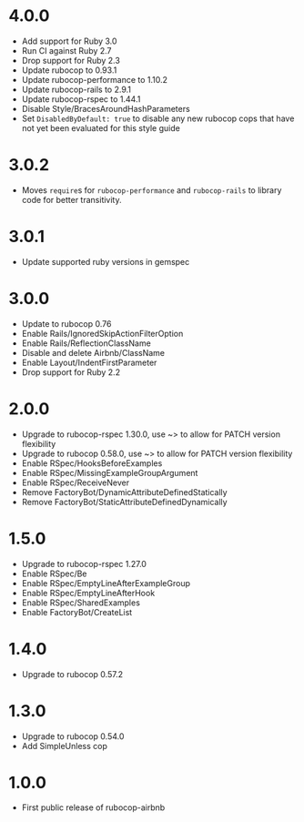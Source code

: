 # 4.0.0
* Add support for Ruby 3.0
* Run CI against Ruby 2.7
* Drop support for Ruby 2.3
* Update rubocop to 0.93.1
* Update rubocop-performance to 1.10.2
* Update rubocop-rails to 2.9.1
* Update rubocop-rspec to 1.44.1
* Disable Style/BracesAroundHashParameters
* Set `DisabledByDefault: true` to disable any new rubocop cops that have not yet been evaluated for this style guide

# 3.0.2
* Moves `require`s for `rubocop-performance` and `rubocop-rails` to library code for better transitivity.

# 3.0.1
* Update supported ruby versions in gemspec

# 3.0.0
* Update to rubocop 0.76
* Enable Rails/IgnoredSkipActionFilterOption
* Enable Rails/ReflectionClassName
* Disable and delete Airbnb/ClassName
* Enable Layout/IndentFirstParameter
* Drop support for Ruby 2.2

# 2.0.0
* Upgrade to rubocop-rspec 1.30.0, use ~> to allow for PATCH version flexibility
* Upgrade to rubocop 0.58.0, use ~> to allow for PATCH version flexibility
* Enable RSpec/HooksBeforeExamples
* Enable RSpec/MissingExampleGroupArgument
* Enable RSpec/ReceiveNever
* Remove FactoryBot/DynamicAttributeDefinedStatically
* Remove FactoryBot/StaticAttributeDefinedDynamically

# 1.5.0
* Upgrade to rubocop-rspec 1.27.0
* Enable RSpec/Be
* Enable RSpec/EmptyLineAfterExampleGroup
* Enable RSpec/EmptyLineAfterHook
* Enable RSpec/SharedExamples
* Enable FactoryBot/CreateList

# 1.4.0
* Upgrade to rubocop 0.57.2

# 1.3.0
* Upgrade to rubocop 0.54.0
* Add SimpleUnless cop

# 1.0.0
* First public release of rubocop-airbnb
